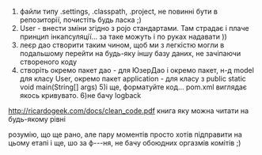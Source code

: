 1) файли типу .settings, .classpath, .project, не повинні бути в репозиторії, почистіть будь ласка ;)
2) User - внести зміни згідно з pojo стандартами. Там страдає і плаче принцип інкапсуляції... за таке можуть і по руках надавати ))
3) леєр дао створити таким чином, щоб ми з легкістю могли  в подальшому перейти на будь-яку іншу базу даних, не зачіпаючи створеного коду
4) створіть окремо пакет дао - для ЮзерДао
і окремо пакет, н-д model для класу User, окремо пакет application - для класу з public static void main(String[] args)
5)і ще, форматуйте код... pom.xml виглядає якось кривувато.
6)не бачу logback



http://ricardogeek.com/docs/clean_code.pdf книга яку можна читати на будь-якому рівні

розумію, що ще рано, але пару моментів просто хотів підправити на цьому етапі
і ще, шо за ф---ня, не бачу обоюдних оргазмів комітів ;)
